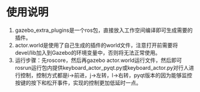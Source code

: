 # 使用说明

1. gazebo_extra_plugins是一个ros包，直接放入工作空间编译即可生成需要的插件。
2. actor.world是使用了自己生成的插件的world文件，注意打开前需要将devel/lib加入到Gazebo的环境变量中，否则将无法正常使用。
3. 运行步骤：先roscore，然后再gazebo actor.world运行文件，然后即可rosrun运行包内提供keyboard_actor_pyqt.py或keyboard_actor.py对行人进行控制，控制方式都是i->前进，j->左转，l->右转，pyqt版本的因为能够监控按键的按下和松开事件，实现的控制更加低延时一点。
